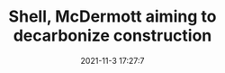 ---
"title": "Shell, McDermott aiming to decarbonize construction"
"date": "2021-11-3 17:27:7"
"feed_name": "OFFSHOREMAG"
"feed_website": "https://www.offshore-mag.com/"
"feed_rss": "https://www.offshore-mag.com/__rss/website-scheduled-content.xml?input=%7B%22sectionAlias%22%3A%22home%22%7D"
"link": "https://www.offshore-mag.com/field-development/article/14213411/shell-mcdermott-aiming-to-decarbonize-construction"
"source": "None"
"file": "_posts/2021-1-1-33afa4f91a5a4d2733759f90c5fd5c33d0ab5b35.md"
"accident": "0"
"drilling": "0"
"dead": "0"
"injured": "0"
"arrested": "0"
"place": "unknown place"
"where": "unknown site"
"causes": "unknown"
"place_uri": "unknown place"
---